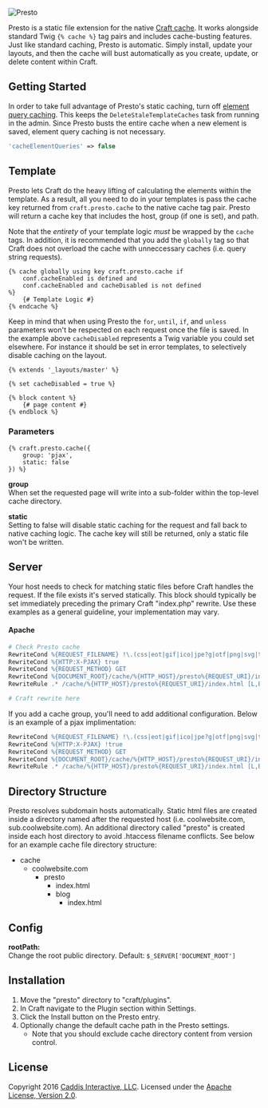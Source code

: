 ![Presto](https://www.caddis.co/internal/repo/presto.svg)

Presto is a static file extension for the native [Craft cache](https://craftcms.com/docs/templating/cache). It works alongside standard Twig `{% cache %}` tag pairs and includes cache-busting features. Just like standard caching, Presto is automatic. Simply install, update your layouts, and then the cache will bust automatically as you create, update, or delete content within Craft.

## Getting Started

In order to take full advantage of Presto's static caching, turn off [element query caching](https://craftcms.com/docs/config-settings#cacheElementQueries). This keeps the `DeleteStaleTemplateCaches` task from running in the admin. Since Presto busts the entire cache when a new element is saved, element query caching is not necessary.

```php
'cacheElementQueries' => false
```

## Template

Presto lets Craft do the heavy lifting of calculating the elements within the template. As a result, all you need to do in your templates is pass the cache key returned from `craft.presto.cache` to the native cache tag pair. Presto will return a cache key that includes the host, group (if one is set), and path.

Note that the *entirety* of your template logic *must* be wrapped by the `cache` tags. In addition, it is recommended that you add the `globally` tag so that Craft does not overload the cache with unneccessary caches (i.e. query string requests).

```twig
{% cache globally using key craft.presto.cache if 
	conf.cacheEnabled is defined and 
	conf.cacheEnabled and cacheDisabled is not defined 
%}
	{# Template Logic #}
{% endcache %}
```

Keep in mind that when using Presto the `for`, `until`, `if`, and `unless` parameters won't be respected on each request once the file is saved. In the example above `cacheDisabled` represents a Twig variable you could set elsewhere. For instance it should be set in error templates, to selectively disable caching on the layout.

```twig
{% extends '_layouts/master' %}

{% set cacheDisabled = true %}

{% block content %}
	{# page content #}
{% endblock %}
```

### Parameters

```twig
{% craft.presto.cache({
	group: 'pjax',
	static: false
}) %}
```

**group**<br>
When set the requested page will write into a sub-folder within the top-level cache directory.

**static**<br>
Setting to false will disable static caching for the request and fall back to native caching logic. The cache key will still be returned, only a static file won't be written.

## Server

Your host needs to check for matching static files before Craft handles the request. If the file exists it's served statically. This block should typically be set immediately preceding the primary Craft "index.php" rewrite. Use these examples as a general guideline, your implementation may vary.

#### Apache

```apache
# Check Presto cache
RewriteCond %{REQUEST_FILENAME} !\.(css|eot|gif|ico|jpe?g|otf|png|svg|ttf|webp|woff2?)$ [NC]
RewriteCond %{HTTP:X-PJAX} true
RewriteCond %{REQUEST_METHOD} GET
RewriteCond %{DOCUMENT_ROOT}/cache/%{HTTP_HOST}/presto%{REQUEST_URI}/index.html -f
RewriteRule .* /cache/%{HTTP_HOST}/presto%{REQUEST_URI}/index.html [L,E=nocache:1]]

# Craft rewrite here
```

If you add a cache group, you'll need to add additional configuration. Below is an example of a pjax implimentation:

```apache
RewriteCond %{REQUEST_FILENAME} !\.(css|eot|gif|ico|jpe?g|otf|png|svg|ttf|webp|woff2?)$ [NC]
RewriteCond %{HTTP:X-PJAX} !true
RewriteCond %{REQUEST_METHOD} GET
RewriteCond %{DOCUMENT_ROOT}/cache/%{HTTP_HOST}/presto%{REQUEST_URI}/index.html -f
RewriteRule .* /cache/%{HTTP_HOST}/presto%{REQUEST_URI}/index.html [L,E=nocache:1]]
```

## Directory Structure

Presto resolves subdomain hosts automatically. Static html files are created inside a directory named after the requested host (i.e. coolwebsite.com, sub.coolwebsite.com). An additional directory called "presto" is created inside each host directory to avoid .htaccess filename conflicts. See below for an example cache file directory structure:

- cache
	- coolwebsite.com
		- presto
			- index.html
			- blog
				- index.html

## Config

**rootPath:**<br>
Change the root public directory. Default: `$_SERVER['DOCUMENT_ROOT']`

## Installation

1. Move the "presto" directory to "craft/plugins".
2. In Craft navigate to the Plugin section within Settings.
3. Click the Install button on the Presto entry.
4. Optionally change the default cache path in the Presto settings.
	* Note that you should exclude cache directory content from version control.

## License

Copyright 2016 [Caddis Interactive, LLC](https://www.caddis.co). Licensed under the [Apache License, Version 2.0](https://github.com/caddis/presto/blob/master/LICENSE).
